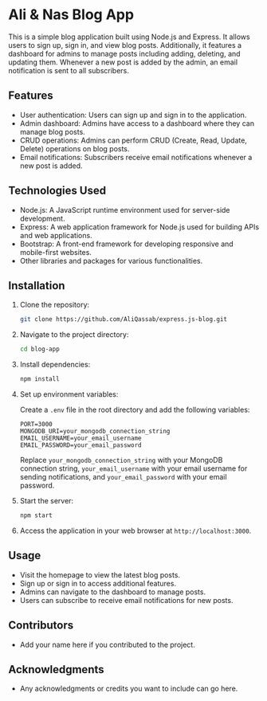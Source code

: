 # Ali & Nas Blog App

This is a simple blog application built using Node.js and Express. It allows users to sign up, sign in, and view blog posts. Additionally, it features a dashboard for admins to manage posts including adding, deleting, and updating them. Whenever a new post is added by the admin, an email notification is sent to all subscribers.

## Features

- User authentication: Users can sign up and sign in to the application.
- Admin dashboard: Admins have access to a dashboard where they can manage blog posts.
- CRUD operations: Admins can perform CRUD (Create, Read, Update, Delete) operations on blog posts.
- Email notifications: Subscribers receive email notifications whenever a new post is added.

## Technologies Used

- Node.js: A JavaScript runtime environment used for server-side development.
- Express: A web application framework for Node.js used for building APIs and web applications.
- Bootstrap: A front-end framework for developing responsive and mobile-first websites.
- Other libraries and packages for various functionalities.

## Installation

1. Clone the repository:

    ```bash
    git clone https://github.com/AliQassab/express.js-blog.git
    ```

2. Navigate to the project directory:

    ```bash
    cd blog-app
    ```

3. Install dependencies:

    ```bash
    npm install
    ```

4. Set up environment variables:

    Create a `.env` file in the root directory and add the following variables:

    ```
    PORT=3000
    MONGODB_URI=your_mongodb_connection_string
    EMAIL_USERNAME=your_email_username
    EMAIL_PASSWORD=your_email_password
    ```

    Replace `your_mongodb_connection_string` with your MongoDB connection string, `your_email_username` with your email username for sending notifications, and `your_email_password` with your email password.

5. Start the server:

    ```bash
    npm start
    ```

6. Access the application in your web browser at `http://localhost:3000`.

## Usage

- Visit the homepage to view the latest blog posts.
- Sign up or sign in to access additional features.
- Admins can navigate to the dashboard to manage posts.
- Users can subscribe to receive email notifications for new posts.

## Contributors

- Add your name here if you contributed to the project.



## Acknowledgments

- Any acknowledgments or credits you want to include can go here.

